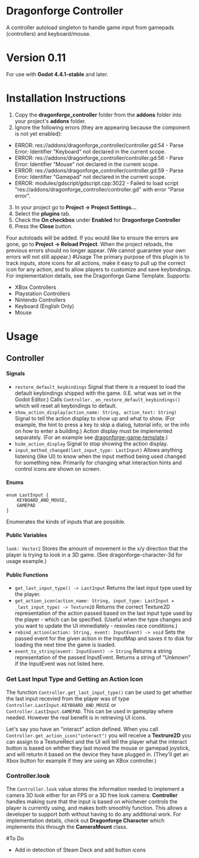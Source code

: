 # Dragonforge Controller
A controller autoload singleton to handle game input from gamepads (controllers) and keyboard/mouse.
# Version 0.11
For use with **Godot 4.4.1-stable** and later.
# Installation Instructions
1. Copy the **dragonforge_controller** folder from the **addons** folder into your project's **addons** folder.
2. Ignore the following errors (they are appearing because the component is not yet enabled):
  * ERROR: res://addons/dragonforge_controller/controller.gd:54 - Parse Error: Identifier "Keyboard" not declared in the current scope.
  * ERROR: res://addons/dragonforge_controller/controller.gd:56 - Parse Error: Identifier "Mouse" not declared in the current scope.
  * ERROR: res://addons/dragonforge_controller/controller.gd:59 - Parse Error: Identifier "Gamepad" not declared in the current scope.
  * ERROR: modules/gdscript/gdscript.cpp:3022 - Failed to load script "res://addons/dragonforge_controller/controller.gd" with error "Parse error".
3. In your project go to **Project -> Project Settings...**
4. Select the **plugins** tab.
5. Check the **On checkbox** under **Enabled** for **Dragonforge Controller**
6. Press the **Close** button.

Four autoloads will be added. If you would like to ensure the errors are gone, go to **Project -> Reload Project**. When the project reloads, the previous errors should no longer appear. (We cannot guarantee your own errors will not still appear.)
#Usage
The primary purpose of this plugin is to track inputs, store icons for all actions, make it easy to pull up the correct icon for any action, and to allow players to customize and save keybindings. For implementation details, see the Dragonforge Game Template.
Supports:
- XBox Controllers
- Playstation Controllers
- Nintendo Controllers
- Keyboard (English Only)
- Mouse

# Usage

## Controller
#### Signals
- `restore_default_keybindings` Signal that there is a request to load the default keybindings shipped with the game. (I.E. what was set in the Godot Editor.) Calls `Controller._on_restore_default_keybindings()` which will reset all keybindings to default.
- `show_action_display(action_name: String, action_text: String)` Signal to tell the action display to show up and what to show. (For example, the hint to press a key to skip a dialog, tutorial info, or the info on how to enter a building.) Action display must be implemented separately. (For an example see [dragonforge-game-template](https://github.com/dragonforge-dev/dragonforge-game-template).)
- `hide_action_display` Signal to stop showing the action display.
- `input_method_changed(last_input_type: LastInput)` Allows anything listening (like UI) to know when the input method being used changed for something new. Primarily for changing what interaction hints and control icons are shown on screen.

#### Enums
```
enum LastInput {
	KEYBOARD_AND_MOUSE,
	GAMEPAD
}
```
Enumerates the kinds of inputs that are possible.

#### Public Variables
`look: Vector2` Stores the amount of movement in the x/y direction that the player is trying to look in a 3D game. (See dragonforge-character-3d for usage example.)

#### Public Functions
- `get_last_input_type() -> LastInput` Returns the last input type used by the player.
- `get_action_icon(action_name: String, input_type: LastInput = _last_input_type) -> Texture2D` Returns the correct Texture2D representation of the action passed based on the last input type used by the player - which can be specified. (Useful when the type changes and you want to update the UI immediately - resovles race conditions.)
- `rebind_action(action: String, event: InputEvent) -> void` Sets the passed event for the given action in the InputMap and saves it to disk for loading the next time the game is loaded.
- `event_to_string(event: InputEvent) -> String` Returns a string representation of the passed InputEvent. Returns a string of "Unknown" if the InputEvent was not listed here.

### Get Last Input Type and Getting an Action Icon
The function `Controller.get_last_input_type()` can be used to get whether the last input recevied from the player was of type `Controller.LastInput.KEYBOARD_AND_MOUSE` or `Controller.LastInput.GAMEPAD`. This can be used in gameplay where needed. However the real benefit is in retrieving UI icons.

Let's say you have an "interact" action defined. When you call `Controller.get_action_icon("interact")` you will receive a **Textrure2D** you can assign to a TextureRect and the UI will tell the player what the interact button is based on whther they last moved the mouse or gamepad joystick, and will returtn it based on the device they have plugged in. (They'll get an Xbox button for example if they are using an XBox controller.)

### Controller.look
The `Controller.look` value stores the information needed to implement a camera 3D look either for an FPS or a 3D free look camera. **Controller** handles making sure that the input is based on whichever controls the player is currently using, and makes both smoothly function. This allows a developer to support both without having to do any additional work. For implementation details, check out **Dragonforge Character** which implements this through the **CameraMount** class.

#To Do
- Add in detection of Steam Deck and add button icons
